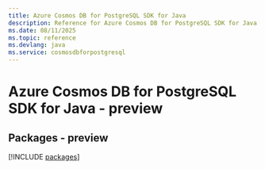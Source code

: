 ```yaml
---
title: Azure Cosmos DB for PostgreSQL SDK for Java
description: Reference for Azure Cosmos DB for PostgreSQL SDK for Java
ms.date: 08/11/2025
ms.topic: reference
ms.devlang: java
ms.service: cosmosdbforpostgresql
---
```

# Azure Cosmos DB for PostgreSQL SDK for Java - preview
## Packages - preview
[!INCLUDE [packages](cosmos-db-for-postgresql-index.md)]
